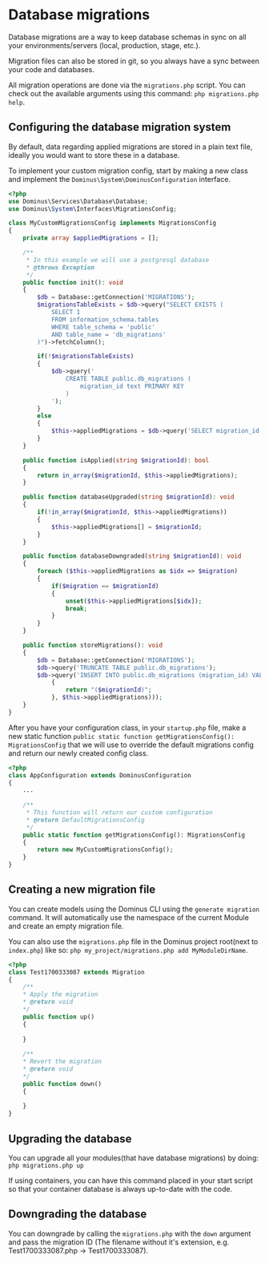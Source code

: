 # Database migrations

Database migrations are a way to keep database schemas in sync on all your environments/servers (local, production, stage, etc.). 

Migration files can also be stored in git, so you always have a sync between your code and databases.

All migration operations are done via the `migrations.php` script. You can check out the available arguments using this command: `php migrations.php help`.

## Configuring the database migration system

By default, data regarding applied migrations are stored in a plain text file, ideally you would want to store these in a database.

To implement your custom migration config, start by making a new class and implement the `Dominus\System\DominusConfiguration` interface.

``` php
<?php
use Dominus\Services\Database\Database;
use Dominus\System\Interfaces\MigrationsConfig;

class MyCustomMigrationsConfig implements MigrationsConfig
{
    private array $appliedMigrations = [];

    /**
     * In this example we will use a postgresql database
     * @throws Exception
     */
    public function init(): void
    {
        $db = Database::getConnection('MIGRATIONS');
        $migrationsTableExists = $db->query("SELECT EXISTS (
            SELECT 1
            FROM information_schema.tables
            WHERE table_schema = 'public'
            AND table_name = 'db_migrations'
        )")->fetchColumn();

        if(!$migrationsTableExists)
        {
            $db->query('
                CREATE TABLE public.db_migrations (
                    migration_id text PRIMARY KEY
                )
            ');
        }
        else
        {
            $this->appliedMigrations = $db->query('SELECT migration_id FROM public.db_migrations')->fetchAllFromColumn();
        }
    }

    public function isApplied(string $migrationId): bool
    {
        return in_array($migrationId, $this->appliedMigrations);
    }

    public function databaseUpgraded(string $migrationId): void
    {
        if(!in_array($migrationId, $this->appliedMigrations))
        {
            $this->appliedMigrations[] = $migrationId;
        }
    }

    public function databaseDowngraded(string $migrationId): void
    {
        foreach ($this->appliedMigrations as $idx => $migration)
        {
            if($migration == $migrationId)
            {
                unset($this->appliedMigrations[$idx]);
                break;
            }
        }
    }

    public function storeMigrations(): void
    {
        $db = Database::getConnection('MIGRATIONS');
        $db->query('TRUNCATE TABLE public.db_migrations');
        $db->query('INSERT INTO public.db_migrations (migration_id) VALUES ' . implode(',', array_map(static function (string $migrationId)
            {
                return "($migrationId)";
            }, $this->appliedMigrations)));
    }
}
```

After you have your configuration class, in your `startup.php` file, make a new static function `public static function getMigrationsConfig(): MigrationsConfig` that we will use to override the default migrations config and return our newly created config class.

``` php
<?php
class AppConfiguration extends DominusConfiguration
{
    ...
    
    /**
     * This function will return our custom configuration
     * @return DefaultMigrationsConfig
     */
    public static function getMigrationsConfig(): MigrationsConfig
    {
        return new MyCustomMigrationsConfig();
    }
}
```

## Creating a new migration file

You can create models using the Dominus CLI using the `generate migration` command. It will automatically use the namespace of the current Module and create an empty migration file.

You can also use the `migrations.php` file in the Dominus project root(next to `index.php`) like so: `php my_project/migrations.php add MyModuleDirName`.


``` php
<?php
class Test1700333087 extends Migration
{
    /**
    * Apply the migration
    * @return void
    */
    public function up()
    {
        
    }
    
    /**
    * Revert the migration
    * @return void
    */
    public function down()
    {
        
    }
}
```

## Upgrading the database

You can upgrade all your modules(that have database migrations) by doing: `php migrations.php up`

If using containers, you can have this command placed in your start script so that your container database is always up-to-date with the code.

## Downgrading the database

You can downgrade by calling the `migrations.php` with the `down` argument and pass the migration ID (The filename without it's extension, e.g. Test1700333087.php -> Test1700333087). 